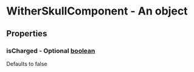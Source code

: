 

# WitherSkullComponent - An object



## Properties



### isCharged - Optional [boolean](boolean)



Defaults to false

